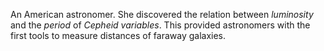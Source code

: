 An American astronomer. She discovered the relation between *luminosity*
and the *period* of *Cepheid variables*. This provided astronomers with the
first tools to measure distances of faraway galaxies.
